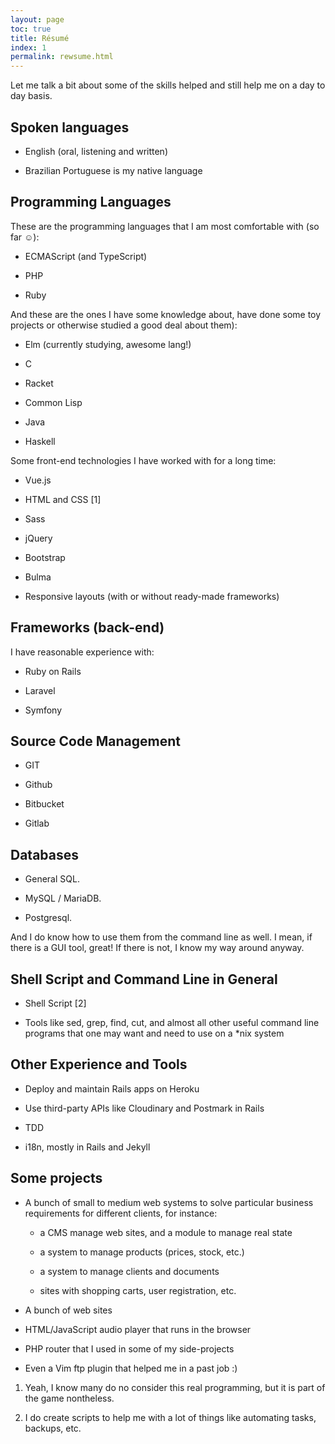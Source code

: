 ```yaml
---
layout: page
toc: true
title: Résumé
index: 1
permalink: rewsume.html
---
```


Let me talk a bit about some of the skills helped and still help me on a day to day basis.

## Spoken languages

  - English (oral, listening and written)

  - Brazilian Portuguese is my native language

## Programming Languages

These are the programming languages that I am most comfortable with (so far ☺):

  - ECMAScript (and TypeScript)

  - PHP

  - Ruby

And these are the ones I have some knowledge about, have done some toy projects or otherwise studied a good deal about them):

  - Elm (currently studying, awesome lang\!)

  - C

  - Racket

  - Common Lisp

  - Java

  - Haskell

Some front-end technologies I have worked with for a long time:

  - Vue.js

  - HTML and CSS \[1\]

  - Sass

  - jQuery

  - Bootstrap

  - Bulma

  - Responsive layouts (with or without ready-made frameworks)

## Frameworks (back-end)

I have reasonable experience with:

  - Ruby on Rails

  - Laravel

  - Symfony

## Source Code Management

  - GIT

  - Github

  - Bitbucket

  - Gitlab

## Databases

  - General SQL.

  - MySQL / MariaDB.

  - Postgresql.

And I do know how to use them from the command line as well. I mean, if there is a GUI tool, great\! If there is not, I know my way around anyway.

## Shell Script and Command Line in General

  - Shell Script \[2\]

  - Tools like sed, grep, find, cut, and almost all other useful command line programs that one may want and need to use on a \*nix system

## Other Experience and Tools

  - Deploy and maintain Rails apps on Heroku

  - Use third-party APIs like Cloudinary and Postmark in Rails

  - TDD

  - i18n, mostly in Rails and Jekyll

## Some projects

  - A bunch of small to medium web systems to solve particular business requirements for different clients, for instance:

      - a CMS manage web sites, and a module to manage real state

      - a system to manage products (prices, stock, etc.)

      - a system to manage clients and documents

      - sites with shopping carts, user registration, etc.

  - A bunch of web sites

  - HTML/JavaScript audio player that runs in the browser

  - PHP router that I used in some of my side-projects

  - Even a Vim ftp plugin that helped me in a past job :)

<!-- end list -->

1.  Yeah, I know many do no consider this real programming, but it is part of the game nontheless.

2.  I do create scripts to help me with a lot of things like automating tasks, backups, etc.
